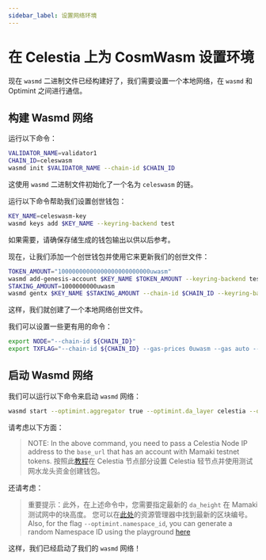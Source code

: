 ```yaml
---
sidebar_label: 设置网络环境
---
```


# 在 Celestia 上为 CosmWasm 设置环境
<!-- markdownlint-disable MD013 -->

现在 `wasmd` 二进制文件已经构建好了，我们需要设置一个本地网络，在 `wasmd` 和 Optimint 之间进行通信。

## 构建 Wasmd 网络

运行以下命令：

```sh
VALIDATOR_NAME=validator1
CHAIN_ID=celeswasm
wasmd init $VALIDATOR_NAME --chain-id $CHAIN_ID
```

这使用 `wasmd` 二进制文件初始化了一个名为 `celeswasm` 的链。

运行以下命令帮助我们设置创世钱包：

```sh
KEY_NAME=celeswasm-key
wasmd keys add $KEY_NAME --keyring-backend test
```

如果需要，请确保存储生成的钱包输出以供以后参考。

现在，让我们添加一个创世钱包并使用它来更新我们的创世文件：

```sh
TOKEN_AMOUNT="10000000000000000000000000uwasm"
wasmd add-genesis-account $KEY_NAME $TOKEN_AMOUNT --keyring-backend test
STAKING_AMOUNT=1000000000uwasm
wasmd gentx $KEY_NAME $STAKING_AMOUNT --chain-id $CHAIN_ID --keyring-backend test
```

这样，我们就创建了一个本地网络创世文件。

我们可以设置一些更有用的命令：

```sh
export NODE="--chain-id ${CHAIN_ID}"
export TXFLAG="--chain-id ${CHAIN_ID} --gas-prices 0uwasm --gas auto --gas-adjustment 1.3"
```

## 启动 Wasmd 网络

我们可以运行以下命令来启动 `wasmd` 网络：

```sh
wasmd start --optimint.aggregator true --optimint.da_layer celestia --optimint.da_config='{"base_url":"http://XXX.XXX.XXX.XXX:26658","timeout":60000000000,"gas_limit":6000000}' --optimint.namespace_id 000000000000FFFF --optimint.da_start_height XXXXX
```

请考虑以下方面：

> NOTE: In the above command, you need to pass a Celestia Node IP address to the `base_url` that has an account with Mamaki testnet tokens. 按照此[教程](./node-tutorial.md)在 Celestia 节点部分设置 Celestia 轻节点并使用测试网水龙头资金创建钱包。

还请考虑：

> 重要提示：此外，在上述命令中，您需要指定最新的 `da_height` 在 Mamaki 测试网中的块高度。 您可以在[此处](https://testnet.mintscan.io/celestia-testnet)的资源管理器中找到最新的区块编号。 Also, for the flag `--optimint.namespace_id`, you can generate a random Namespace ID using the playground [here](https://go.dev/play/p/7ltvaj8lhRl)

这样，我们已经启动了我们的 `wasmd` 网络！
